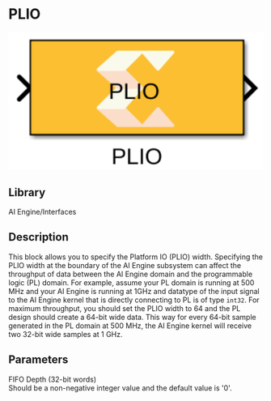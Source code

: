 # PLIO

  
![](./Images/ikt1648736132914.png)  

## Library

AI Engine/Interfaces

## Description

This block allows you to specify the Platform IO (PLIO) width.
Specifying the PLIO width at the boundary of the AI Engine subsystem can
affect the throughput of data between the AI Engine domain and the
programmable logic (PL) domain. For example, assume your PL domain is
running at 500 MHz and your AI Engine is running at 1GHz and datatype of
the input signal to the AI Engine kernel that is directly connecting to
PL is of type `int32`. For maximum throughput, you should set the PLIO
width to 64 and the PL design should create a 64-bit wide data. This way
for every 64-bit sample generated in the PL domain at 500 MHz, the AI
Engine kernel will receive two 32-bit wide samples at 1 GHz.

## Parameters

FIFO Depth (32-bit words)  
Should be a non-negative integer value and the default value is '0'.
